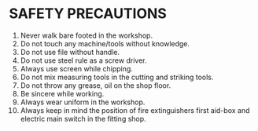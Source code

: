 # SAFETY PRECAUTIONS 

1. Never walk bare footed in the workshop. 
1. Do not touch any machine/tools without knowledge. 
1. Do not use file without handle. 
1. Do not use steel rule as a screw driver. 
1. Always use screen while chipping. 
1. Do not mix measuring tools in the cutting and striking tools. 
1. Do not throw any grease, oil on the shop floor. 
1. Be sincere while working. 
1. Always wear uniform in the workshop. 
1. Always keep in mind the position of fire extinguishers first aid-box and electric main switch in the fitting shop. 

